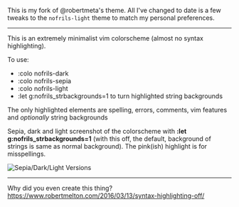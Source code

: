 This is my fork of @robertmeta's theme. All I've changed to date is a few
tweaks to the `nofrils-light` theme to match my personal preferences.

--------------------------------------------------------------------------------

This is an extremely minimalist vim colorscheme (almost no syntax highlighting).

To use:
- :colo nofrils-dark
- :colo nofrils-sepia
- :colo nofrils-light
- :let g:nofrils_strbackgrounds=1 to turn highlighted string backgrounds

The only highlighted elements are spelling, errors, comments, vim features and *optionally* string backgrounds

Sepia, dark and light screenshot of the colorscheme with **:let g:nofrils_strbackgrounds=1** (with this off, the default, background of strings is same as normal background).  The pink(ish) highlight is for misspellings. 

![Sepia/Dark/Light Versions](http://i.imgur.com/Spk0z0E.png)

----

Why did you even create this thing?  https://www.robertmelton.com/2016/03/13/syntax-highlighting-off/
